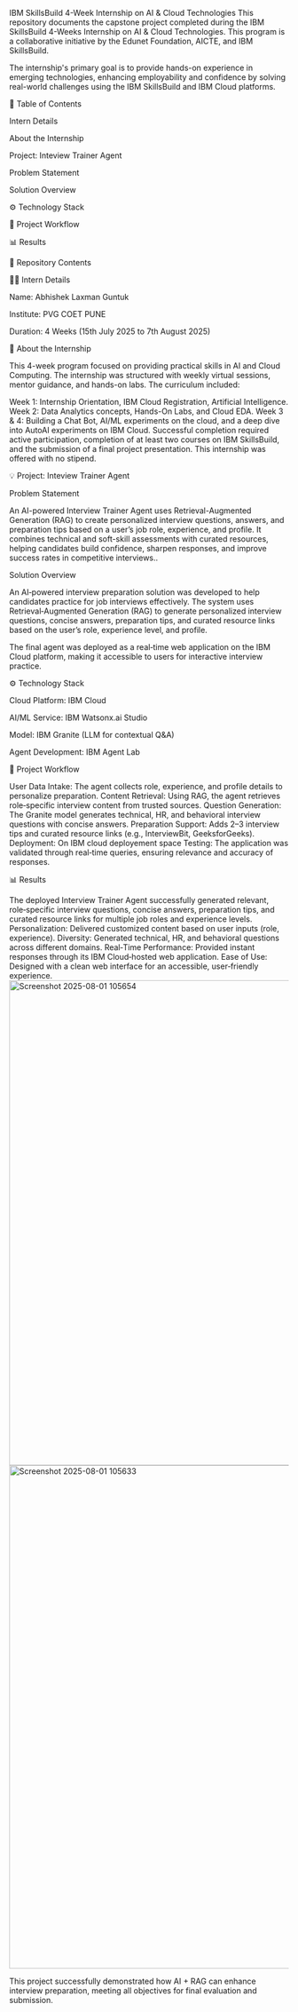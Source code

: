 IBM SkillsBuild 4-Week Internship on AI & Cloud Technologies
This repository documents the capstone project completed during the IBM SkillsBuild 4-Weeks Internship on AI & Cloud Technologies. This program is a collaborative initiative by the Edunet Foundation, AICTE, and IBM SkillsBuild.


The internship's primary goal is to provide hands-on experience in emerging technologies, enhancing employability and confidence by solving real-world challenges using the IBM SkillsBuild and IBM Cloud platforms.


📝 Table of Contents

Intern Details

About the Internship

Project: Inteview Trainer Agent

Problem Statement

Solution Overview

⚙️ Technology Stack

🚀 Project Workflow

📊 Results

📁 Repository Contents

👨‍💻 Intern Details

Name: Abhishek Laxman Guntuk

Institute: PVG COET PUNE

Duration: 4 Weeks (15th July 2025 to 7th August 2025)

📖 About the Internship

This 4-week program focused on providing practical skills in AI and Cloud Computing. The internship was structured with weekly virtual sessions, mentor guidance, and hands-on labs. The curriculum included:

Week 1: Internship Orientation, IBM Cloud Registration, Artificial Intelligence.
Week 2: Data Analytics concepts, Hands-On Labs, and Cloud EDA.
Week 3 & 4: Building a Chat Bot, AI/ML experiments on the cloud, and a deep dive into AutoAI experiments on IBM Cloud.
Successful completion required active participation, completion of at least two courses on IBM SkillsBuild, and the submission of a final project presentation. This internship was offered with no stipend.

💡 Project: Inteview Trainer Agent

Problem Statement

An AI-powered Interview Trainer Agent uses Retrieval-Augmented 
Generation (RAG) to create personalized interview questions, answers, 
and preparation tips based on a user’s job role, experience, and profile. 
It combines technical and soft-skill assessments with curated 
resources, helping candidates build confidence, sharpen responses, 
and improve success rates in competitive interviews..


Solution Overview

An AI‑powered interview preparation solution was developed to help candidates practice for job interviews effectively. The system uses Retrieval‑Augmented Generation (RAG) to generate personalized interview questions, concise answers, preparation tips, and curated resource links based on the user’s role, experience level, and profile.

The final agent was deployed as a real‑time web application on the IBM Cloud platform, making it accessible to users for interactive interview practice.

⚙️ Technology Stack

Cloud Platform: IBM Cloud

AI/ML Service: IBM Watsonx.ai Studio

Model: IBM Granite (LLM for contextual Q&A)

Agent Development: IBM Agent Lab



🚀 Project Workflow

User Data Intake: The agent collects role, experience, and profile details to personalize preparation.
Content Retrieval: Using RAG, the agent retrieves role‑specific interview content from trusted sources.
Question Generation: The Granite model generates technical, HR, and behavioral interview questions with concise answers.
Preparation Support: Adds 2–3 interview tips and curated resource links (e.g., InterviewBit, GeeksforGeeks).
Deployment: On IBM cloud deployement space
Testing: The application was validated through real‑time queries, ensuring relevance and accuracy of responses.

📊 Results

The deployed Interview Trainer Agent successfully generated relevant, role‑specific interview questions, concise answers, preparation tips, and curated resource links for multiple job roles and experience levels.
Personalization: Delivered customized content based on user inputs (role, experience).
Diversity: Generated technical, HR, and behavioral questions across different domains.
Real‑Time Performance: Provided instant responses through its IBM Cloud‑hosted web application.
Ease of Use: Designed with a clean web interface for an accessible, user‑friendly experience.<img width="891" height="874" alt="Screenshot 2025-08-01 105654" src="https://github.com/user-attachments/assets/359fdbf0-1184-459d-b9b4-a48580969552" />
<img width="903" height="907" alt="Screenshot 2025-08-01 105633" src="https://github.com/user-attachments/assets/936d1db1-8c8e-489d-b1bf-1fd9a845bdfd" />

This project successfully demonstrated how AI + RAG can enhance interview preparation, meeting all objectives for final evaluation and submission.




